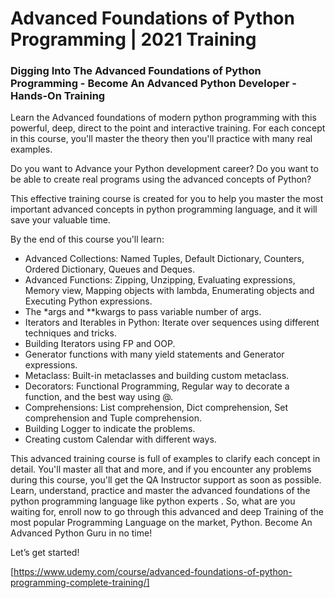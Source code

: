 # Advanced Foundations of Python Programming | 2021 Training
### Digging Into The Advanced Foundations of Python Programming - Become An Advanced Python Developer - Hands-On Training

Learn the Advanced foundations of modern python programming with this powerful, deep, direct to the point and interactive training.
For each concept in this course, you'll master the theory then you'll  practice with many real examples.

Do you want to Advance your Python development career?
Do you want to be able to create real programs using the advanced concepts of Python?

This effective training course is created for you to help you master the most important advanced concepts in python programming language, and it will save your valuable time.

By the end of this course you'll learn:
* Advanced Collections: Named Tuples, Default Dictionary, Counters, Ordered Dictionary, Queues and Deques.
* Advanced Functions: Zipping, Unzipping, Evaluating expressions, Memory view, Mapping objects with lambda, Enumerating objects and Executing Python expressions.
* The *args and **kwargs to pass variable number of args.
* Iterators and Iterables in Python: Iterate over sequences using different techniques and tricks.
* Building Iterators using FP and OOP.
* Generator functions with many yield statements and Generator expressions.
* Metaclass: Built-in metaclasses and building custom metaclass.
* Decorators: Functional Programming, Regular way to decorate a function, and the best way using @.
* Comprehensions: List comprehension, Dict comprehension, Set comprehension and Tuple comprehension.
* Building Logger to indicate the problems.
* Creating custom Calendar with different ways.

This advanced training course is full of examples to clarify each concept in detail.
You'll master all that and more, and if you encounter any problems during this course, you'll get the QA Instructor support as soon as possible.
Learn, understand, practice and master the advanced foundations of the python programming language like python experts .
So, what are you waiting for, enroll now to go through this advanced and deep Training of the most popular Programming Language on the market, Python.
Become An Advanced Python Guru in no time!

Let’s get started!

[https://www.udemy.com/course/advanced-foundations-of-python-programming-complete-training/]
